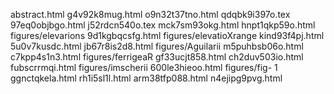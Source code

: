 abstract.html
g4v92k8mug.html
o9n32t37tno.html
qdqbk9i397o.tex
97eq0objbgo.html
j52rdcn540o.tex
mck7sm93okg.html
hnpt1qkp59o.html
figures/elevarions
9d1kgbqcsfg.html
figures/elevatioXrange
kind93f4pj.html
5u0v7kusdc.html
jb67r8is2d8.html
figures/Aguilarii
m5puhbsb06o.html
c7kpp4s1n3.html
figures/ferrigeaR
gf33ucjt858.html
ch2duv503io.html
fubscrrmqi.html
figures/imscherii
600le3hieoo.html
figures/fig- 1
ggnctqkela.html
rh1i5sl1l.html
arm38tfp088.html
n4ejipg9pvg.html